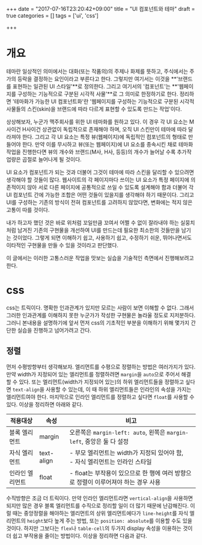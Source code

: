 +++
date = "2017-07-16T23:20:42+09:00"
title = "UI 컴포넌트와 테마"
draft = true
categories = []
tags = ['ui', 'css']

+++

# 개요

테마란 일상적인 의미에서는 대화(또는 작품의)의 주제나 화제를 뜻하고, 주식에서는 주가의 등락을 결정하는 요인이라고 부른다고 한다. 그렇지만 여기서는 이것을 **'브랜드를 표현하는 일관된 UI 스타일'**로 정의한다. 그리고 여기서의 '컴포넌트'는 **'웹페이지를 구성하는 기능적으로 구분된 시각적 사물'**로 그 의미로 한정하기로 한다. 정리하면 '테마화가 가능한 UI 컴포넌트화'란 '웹페이지를 구성하는 기능적으로 구분된 시각적 사물들의 스킨(skin)을 브랜드에 따라 다르게 표현할 수 있도록 만드는 작업'이다.

상상해보자, 누군가 맥주회사를 위한 UI 테마화를 원하고 있다. 이 경우 각 UI 요소는 M사이건 H사이건 상관없이 독립적으로 존재해야 하며, 오직 UI 스킨만이 테마에 따라 달라져야 한다. 그리고 각 UI 요소는 특정 뷰(웹페이지)에 독립적인 컴포넌트의 형태로 만들어야 한다. 만약 이를 무시하고 뷰(또는 웹페이지)에 UI 요소를 종속시킨 채로 테마화 작업을 진행한다면 뷰의 개수와 브랜드(M사, H사, 등등)의 개수가 늘어날 수록 추가작업량은 곱절로 늘어나게 될 것이다.

UI 요소가 컴포넌트가 되는 것과 더불어 그것이 테마에 따라 스킨을 달리할 수 있으려면 생각해야 할 것들이 많다. 웹사이트의 각 페이지마다 쓰이는 UI 요소가 특정 페이지에 의존적이지 않아 서로 다른 페이지에 공통적으로 쓰일 수 있도록 설계해야 함과 더불어 각  UI 컴포넌트 간에 가능한 조합은 어떤 것들이 있을지를 생각해야 하기 때문이다. 그리고 UI를 구성하는 기존의 방식이 전혀 컴포넌트를 고려하지 않았다면, 변화에는 적지 않은 고통이 따를 것이다.

내가 하고자 했던 것은 바로 위처럼 꼬일만큼 꼬여서 어쩔 수 없이 잘라내야 하는 실뭉치처럼 남겨진 기존의 구현물을 개선하여 UI를 만드는데 필요한 최소한의 것들만을 남기는 것이었다. 그렇게 되면 이해하기 쉽고, 사용하기 쉽고, 수정하기 쉬운, 뛰어나면서도 이타적인 구현물을 만들 수 있을 것이라고 판단했다.

이 글에서는 이러한 고통스러운 작업을 맛보는 실습을 기술적인 측면에서 진행해보려고 한다.

# css

css는 트릭이다. 명확한 인과관계가 있지만 모르는 사람이 보면 이해할 수 없다. 그래서 그러한 인과관계를 이해하지 못한 누군가가 작성한 구현물은 놀라울 정도로 지저분하다. 그러니 본내용을 설명하기에 앞서 먼저 css의 기초적인 부분을 이해하기 위해 몇가지 간단한 실습을 진행하고 넘어가려고 간다.

## 정렬
먼저 수평방향부터 생각해보자. 엘리먼트를 수평으로 정렬하는 방법은 여러가지가 있다. 만약 width가 지정되어 있는 엘리먼트를 정렬하려면 `margin`을 `auto`으로 주어서 해결할 수 있다. 또는 엘리먼트(width가 지정되어 있는)의 하위 엘리먼트들을 정렬하고 싶다면 `text-align`을 사용할 수 있는데, 이 때 하위 엘리먼트들은 인라인의 속성을 가지는 엘리먼트여야 한다. 마지막으로 인라인 엘리먼트를 정렬하고 싶다면 `float`를 사용할 수 있다. 이상을 정리하면 아래와 같다.

| 적용대상        | 속성       | 비고                                                                               |
|-----------------|------------|------------------------------------------------------------------------------------|
| 블록 엘리먼트    | margin     | 오른쪽은 `margin-left: auto`, 왼쪽은 `margin-left`, 중앙은 둘 다 설정              |
| 자식 엘리먼트   | text-align | - 부모 엘리먼트는 width가 지정되 있어야 함,<br> - 자식 엘리먼트는 인라인 스타일    |
| 인라인 엘리먼트 | float      | - float는 부작용이 있으므로 한 행에 여러 방향으로 정렬이 이루어져야 하는 경우 사용 |

수직방향은 조금 더 트릭이다. 만약 인라인 엘리먼트라면  `vertical-align`을 사용하면 되지만 많은 경우 블록 엘리먼트를 수직으로 정리할 일이 더 많기 때문에 난감해진다. 이럴 때는 중앙정렬을 해야하는 엘리먼트의 상위 엘리먼트에다가 `line-height`를 자식 엘리먼트의 `height`보다 높게 주는 방법, 또는 `position: absolute`를 이용할 수도 있을 것이다. 하지만 그보다는 `flex`나 `table-cell`의 두가지 display 속성을 이용하는 것이 더 쉽고 부작용을 줄이는 방법이다. 이상을 정리하면 다음과 같다.



